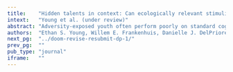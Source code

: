 ```yaml
---
title:    "Hidden talents in context: Can ecologically relevant stimuli improve cognitive performance among adversity-exposed youth?"
intext:   "Young et al. (under review)"
abstract: "Adversity-exposed youth often perform poorly on standard cognitive tests. However, the hidden tal- ents approach proposes some abilities are enhanced by adversity, especially under ecologically rel- evant conditions. Sampling 618 adolescents (M age = 13.62, SD age = 0.81; 48.22% female; 64.56% White), we administered two versions of an attention shifting and working memory updating task— one abstract, one ecological. We measured environmental unpredictability, violence, and poverty, and tested adversity × task version interactions. There were no interactions for attention shifting, but there were main effects of unpredictability and violence, indicating improved attention shift- ing, on average. For working memory updating, violence- and poverty-exposed youth performed worse on the abstract but not the ecological version, equalizing performance. We found no relation between updating and unpredictability."
authors:  "Ethan S. Young, Willem E. Frankenhuis, Danielle J. DelPriore, & Bruce J. Ellis"
next_pg:  "../doom-revise-resubmit-dp-1/"
prev_pg:  ""
pub_type: "journal"
iframe:   ""
---
```

